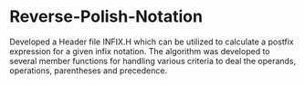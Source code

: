 # Reverse-Polish-Notation
Developed a Header file INFIX.H which can be utilized to calculate a postfix expression for a given infix notation. The algorithm was developed to several member functions for handling various criteria to deal the operands, operations, parentheses and precedence.
